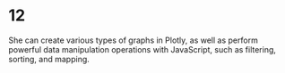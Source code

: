 # 12

She can create various types of graphs in Plotly, as well as perform powerful data manipulation operations with JavaScript, such as filtering, sorting, and mapping.
